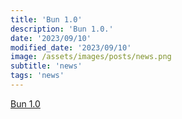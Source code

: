 ```yaml
---
title: 'Bun 1.0'
description: 'Bun 1.0.'
date: '2023/09/10'
modified_date: '2023/09/10'
image: /assets/images/posts/news.png
subtitle: 'news'
tags: 'news'
---
```


[Bun 1.0](https://bun.sh/blog/bun-v1.0)
